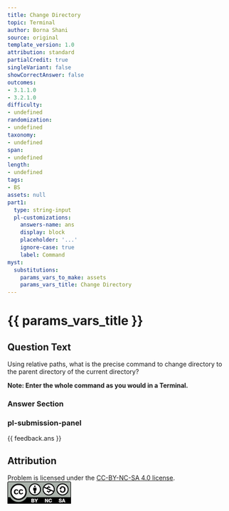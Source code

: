 ```yaml
---
title: Change Directory
topic: Terminal
author: Borna Shani
source: original
template_version: 1.0
attribution: standard
partialCredit: true
singleVariant: false
showCorrectAnswer: false
outcomes:
- 3.1.1.0
- 3.2.1.0
difficulty:
- undefined
randomization:
- undefined
taxonomy:
- undefined
span:
- undefined
length:
- undefined
tags:
- BS
assets: null
part1:
  type: string-input
  pl-customizations:
    answers-name: ans
    display: block
    placeholder: '...'
    ignore-case: true
    label: Command
myst:
  substitutions:
    params_vars_to_make: assets
    params_vars_title: Change Directory
---
```

# {{ params_vars_title }}

## Question Text

Using relative paths, what is the precise command to change directory to the parent directory of the current directory?

**Note: Enter the whole command as you would in a Terminal.**

### Answer Section

### pl-submission-panel

{{ feedback.ans }}

## Attribution

Problem is licensed under the [CC-BY-NC-SA 4.0 license](https://creativecommons.org/licenses/by-nc-sa/4.0/).<br> ![The Creative Commons 4.0 license requiring attribution-BY, non-commercial-NC, and share-alike-SA license.](https://raw.githubusercontent.com/firasm/bits/master/by-nc-sa.png)